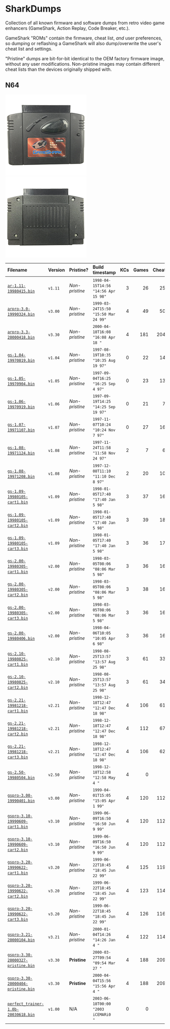 # SharkDumps

Collection of all known firmware and software dumps from retro video game enhancers (GameShark, Action Replay, Code Breaker, etc.).

GameShark "ROMs" contain the firmware, cheat list, _and_ user preferences, so dumping or reflashing a GameShark will also dump/overwrite the user's cheat list and settings.

"Pristine" dumps are bit-for-bit identical to the OEM factory firmware image, without any user modifications.
Non-pristine images may contain different cheat lists than the devices originally shipped with.

## N64

![GameShark v2.x front photo](/assets/photos/gs2x-front-512.png) ![GameShark v2.x rear photo](/assets/photos/gs2x-rear-512.png)

| Filename                                | Version | Pristine?      | Build timestamp                             | KCs | Games | Cheats |
|:--------------------------------------- |:------- |:-------------- |:------------------------------------------- | ---:| -----:| ------:|
| [`ar-1.11-19980415.bin`][]              | `v1.11` | _Non-pristine_ | `1998-04-15T14:56` <br> `"14:56 Apr 15 98"` | 3   |    26 |    258 |
| [`arpro-3.0-19990324.bin`][]            | `v3.00` | _Non-pristine_ | `1999-03-24T15:50` <br> `"15:50 Mar 24 99"` | 4   |    49 |    506 |
| [`arpro-3.3-20000418.bin`][]            | `v3.30` | _Non-pristine_ | `2000-04-18T16:08` <br> `"16:08 Apr 18 "`   | 4   |   181 |   2043 |
| [`gs-1.04-19970819.bin`][]              | `v1.04` | _Non-pristine_ | `1997-08-19T10:35` <br> `"10:35 Aug 19 97"` | 0   |    22 |    142 |
| [`gs-1.05-19970904.bin`][]              | `v1.05` | _Non-pristine_ | `1997-09-04T16:25` <br> `"16:25 Sep 4 97"`  | 0   |    23 |    133 |
| [`gs-1.06-19970919.bin`][]              | `v1.06` | _Non-pristine_ | `1997-09-19T14:25` <br> `"14:25 Sep 19 97"` | 0   |    21 |     76 |
| [`gs-1.07-19971107.bin`][]              | `v1.07` | _Non-pristine_ | `1997-11-07T10:24` <br> `"10:24 Nov 7 97"`  | 0   |    27 |    169 |
| [`gs-1.08-19971124.bin`][]              | `v1.08` | _Non-pristine_ | `1997-11-24T11:58` <br> `"11:58 Nov 24 97"` | 2   |     7 |     69 |
| [`gs-1.08-19971208.bin`][]              | `v1.08` | _Non-pristine_ | `1997-12-08T11:10` <br> `"11:10 Dec 8 97"`  | 2   |    20 |    109 |
| [`gs-1.09-19980105-cart1.bin`][]        | `v1.09` | _Non-pristine_ | `1998-01-05T17:40` <br> `"17:40 Jan 5 98"`  | 3   |    37 |    166 |
| [`gs-1.09-19980105-cart2.bin`][]        | `v1.09` | _Non-pristine_ | `1998-01-05T17:40` <br> `"17:40 Jan 5 98"`  | 3   |    39 |    189 |
| [`gs-1.09-19980105-cart3.bin`][]        | `v1.09` | _Non-pristine_ | `1998-01-05T17:40` <br> `"17:40 Jan 5 98"`  | 3   |    36 |    171 |
| [`gs-2.00-19980305-cart1.bin`][]        | `v2.00` | _Non-pristine_ | `1998-03-05T08:06` <br> `"08:06 Mar 5 98"`  | 3   |    36 |    165 |
| [`gs-2.00-19980305-cart2.bin`][]        | `v2.00` | _Non-pristine_ | `1998-03-05T08:06` <br> `"08:06 Mar 5 98"`  | 3   |    38 |    165 |
| [`gs-2.00-19980305-cart3.bin`][]        | `v2.00` | _Non-pristine_ | `1998-03-05T08:06` <br> `"08:06 Mar 5 98"`  | 3   |    36 |    168 |
| [`gs-2.00-19980406.bin`][]              | `v2.00` | _Non-pristine_ | `1998-04-06T10:05` <br> `"10:05 Apr 6 98"`  | 3   |    36 |    165 |
| [`gs-2.10-19980825-cart1.bin`][]        | `v2.10` | _Non-pristine_ | `1998-08-25T13:57` <br> `"13:57 Aug 25 98"` | 3   |    61 |    338 |
| [`gs-2.10-19980825-cart2.bin`][]        | `v2.10` | _Non-pristine_ | `1998-08-25T13:57` <br> `"13:57 Aug 25 98"` | 3   |    61 |    348 |
| [`gs-2.21-19981218-cart1.bin`][]        | `v2.21` | _Non-pristine_ | `1998-12-18T12:47` <br> `"12:47 Dec 18 98"` | 4   |   106 |    618 |
| [`gs-2.21-19981218-cart2.bin`][]        | `v2.21` | _Non-pristine_ | `1998-12-18T12:47` <br> `"12:47 Dec 18 98"` | 4   |   112 |    675 |
| [`gs-2.21-19981218-cart3.bin`][]        | `v2.21` | _Non-pristine_ | `1998-12-18T12:47` <br> `"12:47 Dec 18 98"` | 4   |   106 |    621 |
| [`gs-2.50-19980504.bin`][]              | `v2.50` | _Non-pristine_ | `1998-12-18T12:58` <br> `"12:58 May 4 "`    | 4   |     0 |      0 |
| [`gspro-3.00-19990401.bin`][]           | `v3.00` | _Non-pristine_ | `1999-04-01T15:05` <br> `"15:05 Apr 1 99"`  | 4   |   120 |   1125 |
| [`gspro-3.10-19990609-cart1.bin`][]     | `v3.10` | _Non-pristine_ | `1999-06-09T16:50` <br> `"16:50 Jun 9 99"`  | 4   |   120 |   1124 |
| [`gspro-3.10-19990609-cart2.bin`][]     | `v3.10` | _Non-pristine_ | `1999-06-09T16:50` <br> `"16:50 Jun 9 99"`  | 4   |   120 |   1124 |
| [`gspro-3.20-19990622-cart1.bin`][]     | `v3.20` | _Non-pristine_ | `1999-06-22T18:45` <br> `"18:45 Jun 22 99"` | 4   |   125 |   1192 |
| [`gspro-3.20-19990622-cart2.bin`][]     | `v3.20` | _Non-pristine_ | `1999-06-22T18:45` <br> `"18:45 Jun 22 99"` | 4   |   123 |   1146 |
| [`gspro-3.20-19990622-cart3.bin`][]     | `v3.20` | _Non-pristine_ | `1999-06-22T18:45` <br> `"18:45 Jun 22 99"` | 4   |   126 |   1163 |
| [`gspro-3.21-20000104.bin`][]           | `v3.21` | _Non-pristine_ | `2000-01-04T14:26` <br> `"14:26 Jan 4 "`    | 4   |   122 |   1143 |
| [`gspro-3.30-20000327-pristine.bin`][]  | `v3.30` | **Pristine**   | `2000-03-27T09:54` <br> `"09:54 Mar 27 "`   | 4   |   188 |   2093 |
| [`gspro-3.30-20000404-pristine.bin`][]  | `v3.30` | **Pristine**   | `2000-04-04T15:56` <br> `"15:56 Apr 4 "`    | 4   |   188 |   2093 |
| [`perfect_trainer-1.0b-20030618.bin`][] | `v1.00` | N/A            | `2003-06-18T00:00` <br> `"2003 iCEMARi0  "` | 0   |     0 |      0 |

[`ar-1.11-19980415.bin`]:              /n64/ar-1.11-19980415.bin
[`arpro-3.0-19990324.bin`]:            /n64/arpro-3.0-19990324.bin
[`arpro-3.3-20000418.bin`]:            /n64/arpro-3.3-20000418.bin
[`gs-1.04-19970819.bin`]:              /n64/gs-1.04-19970819.bin
[`gs-1.05-19970904.bin`]:              /n64/gs-1.05-19970904.bin
[`gs-1.06-19970919.bin`]:              /n64/gs-1.06-19970919.bin
[`gs-1.07-19971107.bin`]:              /n64/gs-1.07-19971107.bin
[`gs-1.08-19971124.bin`]:              /n64/gs-1.08-19971124.bin
[`gs-1.08-19971208.bin`]:              /n64/gs-1.08-19971208.bin
[`gs-1.09-19980105-cart1.bin`]:        /n64/gs-1.09-19980105-cart1.bin
[`gs-1.09-19980105-cart2.bin`]:        /n64/gs-1.09-19980105-cart2.bin
[`gs-1.09-19980105-cart3.bin`]:        /n64/gs-1.09-19980105-cart3.bin
[`gs-2.00-19980305-cart1.bin`]:        /n64/gs-2.00-19980305-cart1.bin
[`gs-2.00-19980305-cart2.bin`]:        /n64/gs-2.00-19980305-cart2.bin
[`gs-2.00-19980305-cart3.bin`]:        /n64/gs-2.00-19980305-cart3.bin
[`gs-2.00-19980406.bin`]:              /n64/gs-2.00-19980406.bin
[`gs-2.10-19980825-cart1.bin`]:        /n64/gs-2.10-19980825-cart1.bin
[`gs-2.10-19980825-cart2.bin`]:        /n64/gs-2.10-19980825-cart2.bin
[`gs-2.21-19981218-cart1.bin`]:        /n64/gs-2.21-19981218-cart1.bin
[`gs-2.21-19981218-cart2.bin`]:        /n64/gs-2.21-19981218-cart2.bin
[`gs-2.21-19981218-cart3.bin`]:        /n64/gs-2.21-19981218-cart3.bin
[`gs-2.50-19980504.bin`]:              /n64/gs-2.50-19980504.bin
[`gspro-3.00-19990401.bin`]:           /n64/gspro-3.00-19990401.bin
[`gspro-3.10-19990609-cart1.bin`]:     /n64/gspro-3.10-19990609-cart1.bin
[`gspro-3.10-19990609-cart2.bin`]:     /n64/gspro-3.10-19990609-cart2.bin
[`gspro-3.20-19990622-cart1.bin`]:     /n64/gspro-3.20-19990622-cart1.bin
[`gspro-3.20-19990622-cart2.bin`]:     /n64/gspro-3.20-19990622-cart2.bin
[`gspro-3.20-19990622-cart3.bin`]:     /n64/gspro-3.20-19990622-cart3.bin
[`gspro-3.21-20000104.bin`]:           /n64/gspro-3.21-20000104.bin
[`gspro-3.30-20000327-pristine.bin`]:  /n64/gspro-3.30-20000327-pristine.bin
[`gspro-3.30-20000404-pristine.bin`]:  /n64/gspro-3.30-20000404-pristine.bin
[`perfect_trainer-1.0b-20030618.bin`]: /n64/perfect_trainer-1.0b-20030618.bin
